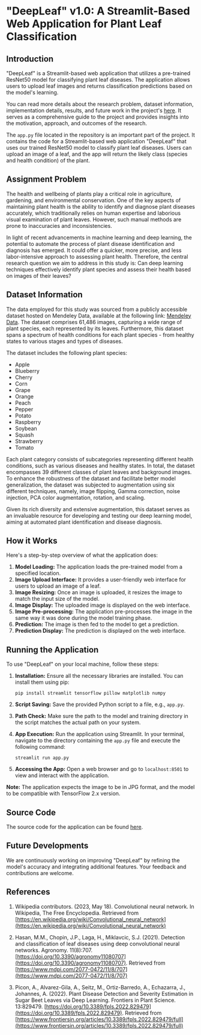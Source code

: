 # "DeepLeaf" v1.0: A Streamlit-Based Web Application for Plant Leaf Classification

## Introduction

"DeepLeaf" is a Streamlit-based web application that utilizes a pre-trained ResNet50 model for classifying plant leaf diseases. The application allows users to upload leaf images and returns classification predictions based on the model's learning.

You can read more details about the research problem, dataset information, implementation details, results, and future work in the project's [here](https://github.com/7ev3r/Capstone/blob/eca51a6158faa40d9b5f8d87db5246471c3071b4/app.py). It serves as a comprehensive guide to the project and provides insights into the motivation, approach, and outcomes of the research.

The `app.py` file located in the repository is an important part of the project. It contains the code for a Streamlit-based web application "DeepLeaf" that uses our trained ResNet50 model to classify plant leaf diseases. Users can upload an image of a leaf, and the app will return the likely class (species and health condition) of the plant.

## Assignment Problem 

The health and wellbeing of plants play a critical role in agriculture, gardening, and environmental conservation. One of the key aspects of maintaining plant health is the ability to identify and diagnose plant diseases accurately, which traditionally relies on human expertise and laborious visual examination of plant leaves. However, such manual methods are prone to inaccuracies and inconsistencies.

In light of recent advancements in machine learning and deep learning, the potential to automate the process of plant disease identification and diagnosis has emerged. It could offer a quicker, more precise, and less labor-intensive approach to assessing plant health. Therefore, the central research question we aim to address in this study is: Can deep learning techniques effectively identify plant species and assess their health based on images of their leaves?

## Dataset Information

The data employed for this study was sourced from a publicly accessible dataset hosted on Mendeley Data, available at the following link: [Mendeley Data](https://data.mendeley.com/datasets/tywbtsjrjv/1). The dataset comprises 61,486 images, capturing a wide range of plant species, each represented by its leaves. Furthermore, this dataset spans a spectrum of health conditions for each plant species - from healthy states to various stages and types of diseases.

The dataset includes the following plant species:

- Apple
- Blueberry
- Cherry
- Corn
- Grape
- Orange
- Peach
- Pepper
- Potato
- Raspberry
- Soybean
- Squash
- Strawberry
- Tomato

Each plant category consists of subcategories representing different health conditions, such as various diseases and healthy states. In total, the dataset encompasses 39 different classes of plant leaves and background images. To enhance the robustness of the dataset and facilitate better model generalization, the dataset was subjected to augmentation using six different techniques, namely, image flipping, Gamma correction, noise injection, PCA color augmentation, rotation, and scaling.

Given its rich diversity and extensive augmentation, this dataset serves as an invaluable resource for developing and testing our deep learning model, aiming at automated plant identification and disease diagnosis.

## How it Works

Here's a step-by-step overview of what the application does:

1. **Model Loading:** The application loads the pre-trained model from a specified location.
2. **Image Upload Interface:** It provides a user-friendly web interface for users to upload an image of a leaf.
3. **Image Resizing:** Once an image is uploaded, it resizes the image to match the input size of the model.
4. **Image Display:** The uploaded image is displayed on the web interface.
5. **Image Pre-processing:** The application pre-processes the image in the same way it was done during the model training phase.
6. **Prediction:** The image is then fed to the model to get a prediction.
7. **Prediction Display:** The prediction is displayed on the web interface.

## Running the Application

To use "DeepLeaf" on your local machine, follow these steps:

1. **Installation:** Ensure all the necessary libraries are installed. You can install them using pip:
   ```
   pip install streamlit tensorflow pillow matplotlib numpy
   ```

2. **Script Saving:** Save the provided Python script to a file, e.g., `app.py`.

3. **Path Check:** Make sure the path to the model and training directory in the script matches the actual path on your system.

4. **App Execution:** Run the application using Streamlit. In your terminal, navigate to the directory containing the `app.py` file and execute the following command:
   ```
   streamlit run app.py
   ```

5. **Accessing the App:** Open a web browser and go to `localhost:8501` to view and interact with the application.

**Note:** The application expects the image to be in JPG format, and the model to be compatible with TensorFlow 2.x version.

## Source Code

The source code for the application can be found [here](https://github.com/7ev3r/Capstone/blob/eca51a6158faa40d9b5f8d87db5246471c3071b4/app.py).

## Future Developments

We are continuously working on improving "DeepLeaf" by refining the model's accuracy and integrating additional features. Your feedback and contributions are welcome.

## References

1. Wikipedia contributors. (2023, May 18). Convolutional neural network. In Wikipedia, The Free Encyclopedia. Retrieved from [https://en.wikipedia.org/wiki/Convolutional_neural_network](https://en.wikipedia.org/wiki/Convolutional_neural_network)

2. Hasan, M.M., Chopin, J.P., Laga, H., Miklavcic, S.J. (2021). Detection and classification of leaf diseases using deep convolutional neural networks. Agronomy. 11(8):707. [https://doi.org/10.3390/agronomy11080707](https://doi.org/10.3390/agronomy11080707). Retrieved from [https://www.mdpi.com/2077-0472/11/8/707](https://www.mdpi.com/2077-0472/11/8/707)

3. Picon, A., Alvarez-Gila, A., Seitz, M., Ortiz-Barredo, A., Echazarra, J., Johannes, A. (2022). Plant Disease Detection and Severity Estimation in Sugar Beet Leaves via Deep Learning. Frontiers in Plant Science. 13:829479. [https://doi.org/10.3389/fpls.2022.829479](https://doi.org/10.3389/fpls.2022.829479). Retrieved from [https://www.frontiersin.org/articles/10.3389/fpls.2022.829479/full](https://www.frontiersin.org/articles/10.3389/fpls.2022.829479/full)

